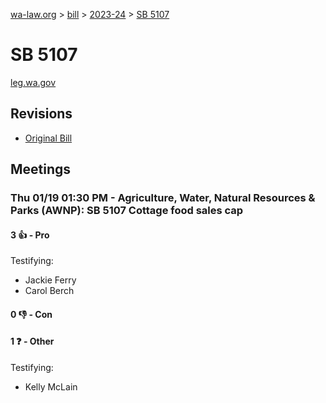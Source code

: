[wa-law.org](/) > [bill](/bill/) > [2023-24](/bill/2023-24/) > [SB 5107](/bill/2023-24/sb/5107/)

# SB 5107
[leg.wa.gov](https://app.leg.wa.gov/billsummary?BillNumber=5107&Year=2023&Initiative=false)

## Revisions
* [Original Bill](1/)

## Meetings
### Thu 01/19 01:30 PM - Agriculture, Water, Natural Resources & Parks (AWNP): SB 5107 Cottage food sales cap
#### 3 👍 - Pro
Testifying:
* Jackie Ferry
* Carol Berch

#### 0 👎 - Con

#### 1 ❓ - Other
Testifying:
* Kelly McLain
